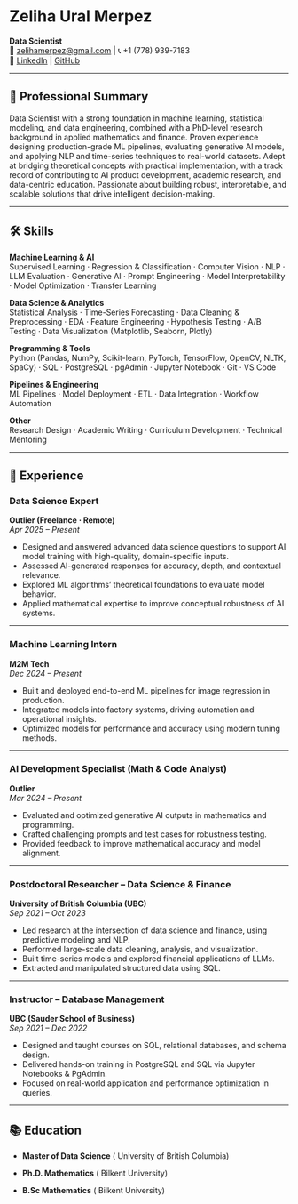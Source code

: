# Zeliha Ural Merpez
**Data Scientist**  
📧 zelihamerpez@gmail.com | 📞 +1 (778) 939-7183  
🔗 [LinkedIn](https://www.linkedin.com/in/zeliha-ural-merpez-b3b79836/) | [GitHub](https://github.com/zmerpez) 

---

## 💼 Professional Summary

Data Scientist with a strong foundation in machine learning, statistical modeling, and data engineering, combined with a PhD-level research background in applied mathematics and finance. Proven experience designing production-grade ML pipelines, evaluating generative AI models, and applying NLP and time-series techniques to real-world datasets. Adept at bridging theoretical concepts with practical implementation, with a track record of contributing to AI product development, academic research, and data-centric education. Passionate about building robust, interpretable, and scalable solutions that drive intelligent decision-making.

---

## 🛠 Skills

**Machine Learning & AI**  
Supervised Learning · Regression & Classification · Computer Vision · NLP · LLM Evaluation · Generative AI · Prompt Engineering · Model Interpretability · Model Optimization · Transfer Learning

**Data Science & Analytics**  
Statistical Analysis · Time-Series Forecasting · Data Cleaning & Preprocessing · EDA · Feature Engineering · Hypothesis Testing · A/B Testing · Data Visualization (Matplotlib, Seaborn, Plotly)

**Programming & Tools**  
Python (Pandas, NumPy, Scikit-learn, PyTorch, TensorFlow, OpenCV, NLTK, SpaCy) · SQL · PostgreSQL · pgAdmin · Jupyter Notebook · Git · VS Code

**Pipelines & Engineering**  
ML Pipelines · Model Deployment · ETL · Data Integration · Workflow Automation

**Other**  
Research Design · Academic Writing · Curriculum Development · Technical Mentoring

---

## 💼 Experience

### **Data Science Expert**  
**Outlier (Freelance · Remote)**  
*Apr 2025 – Present*  
- Designed and answered advanced data science questions to support AI model training with high-quality, domain-specific inputs.  
- Assessed AI-generated responses for accuracy, depth, and contextual relevance.  
- Explored ML algorithms’ theoretical foundations to evaluate model behavior.  
- Applied mathematical expertise to improve conceptual robustness of AI systems.

---

### **Machine Learning Intern**  
**M2M Tech**  
*Dec 2024 – Present*  
- Built and deployed end-to-end ML pipelines for image regression in production.  
- Integrated models into factory systems, driving automation and operational insights.  
- Optimized models for performance and accuracy using modern tuning methods.

---

### **AI Development Specialist (Math & Code Analyst)**  
**Outlier**  
*Mar 2024 – Present*  
- Evaluated and optimized generative AI outputs in mathematics and programming.  
- Crafted challenging prompts and test cases for robustness testing.  
- Provided feedback to improve mathematical accuracy and model alignment.

---

### **Postdoctoral Researcher – Data Science & Finance**  
**University of British Columbia (UBC)**  
*Sep 2021 – Oct 2023*  
- Led research at the intersection of data science and finance, using predictive modeling and NLP.  
- Performed large-scale data cleaning, analysis, and visualization.  
- Built time-series models and explored financial applications of LLMs.  
- Extracted and manipulated structured data using SQL.

---

### **Instructor – Database Management**  
**UBC (Sauder School of Business)**  
*Sep 2021 – Dec 2022*  
- Designed and taught courses on SQL, relational databases, and schema design.  
- Delivered hands-on training in PostgreSQL and SQL via Jupyter Notebooks & PgAdmin.  
- Focused on real-world application and performance optimization in queries.

---

## 📚 Education

- **Master of Data Science** ( 
University of British Columbia)

- **Ph.D. Mathematics** ( Bilkent University)

- **B.Sc Mathematics** (
Bilkent University)


